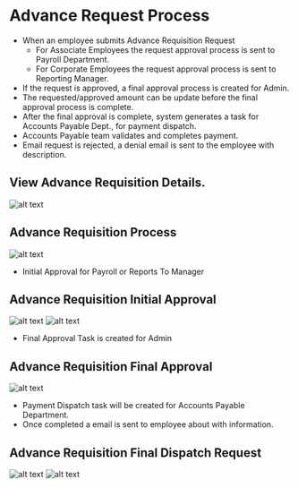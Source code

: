 Advance Request Process
=========
 - When an employee submits Advance Requisition Request 
    -  For Associate Employees the request approval process is sent to Payroll Department.
    -  For Corporate Employees the request approval process is sent to Reporting Manager.
 - If the request is approved, a final approval process is created for Admin.
 - The requested/approved amount can be update before the final approval process is complete. 
 - After the final approval is complete, system generates a task for Accounts Payable Dept., for payment dispatch.
 - Accounts Payable team validates and completes payment. 
 - Email request is rejected, a denial email is sent to the employee with description.

View Advance Requisition Details.
----
![alt text](../../images/expense/advance-request-details.png "Advance Requisition")


Advance Requisition Process
----
![alt text](../../images/expense/advance-form.png "Advance Requisition")

 - Initial Approval for Payroll or Reports To Manager

Advance Requisition Initial Approval
----
![alt text](../../images/expense/advancerequest-task.png "Advance Requisition")
![alt text](../../images/expense/advancerequest-task-1.png "Advance Requisition")

 - Final Approval Task is created for Admin

Advance Requisition Final Approval
----
![alt text](../../images/expense/final-approval-task.png "Advance Requisition")

 - Payment Dispatch task will be created for Accounts Payable Department.
 - Once completed a email is sent to employee about with information.

Advance Requisition Final Dispatch Request
----
![alt text](../../images/expense/payment-dispatch-task.png "Advance Requisition")
![alt text](../../images/expense/payment-dispatch-task-1.png "Advance Requisition")